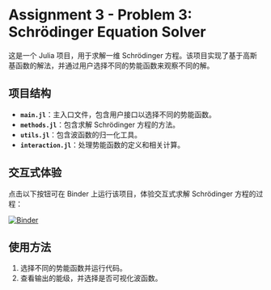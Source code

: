 # Assignment 3 - Problem 3: Schrödinger Equation Solver

这是一个 Julia 项目，用于求解一维 Schrödinger 方程。该项目实现了基于高斯基函数的解法，并通过用户选择不同的势能函数来观察不同的解。

## 项目结构

- **`main.jl`**：主入口文件，包含用户接口以选择不同的势能函数。
- **`methods.jl`**：包含求解 Schrödinger 方程的方法。
- **`utils.jl`**：包含波函数的归一化工具。
- **`interaction.jl`**：处理势能函数的定义和相关计算。

## 交互式体验

点击以下按钮可在 Binder 上运行该项目，体验交互式求解 Schrödinger 方程的过程：

[![Binder](https://mybinder.org/badge_logo.svg)](https://mybinder.org/v2/gh/bud-primordium/Computational-Physics-Fall-2024/main?labpath=Assignment_3%2FProblem_3%2Fsrc%2Fmain.jl)

## 使用方法

1. 选择不同的势能函数并运行代码。
2. 查看输出的能级，并选择是否可视化波函数。
